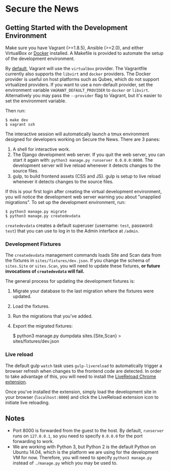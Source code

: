 # Secure the News

## Getting Started with the Development Environment

Make sure you have Vagrant (>=1.8.5), Ansible (>=2.0), and either VirtualBox or
[Docker](https://docs.docker.com/engine/installation/)
installed. A Makefile is provided to automate the setup of the development
environment.

By [default](https://www.vagrantup.com/docs/providers/default.html), Vagrant
will use the `virtualbox` provider. The Vagrantfile currently also supports the
`libvirt` and `docker` providers. The Docker provider is useful on host
platforms such as Qubes, which do not support virtualized providers. If you
want to use a non-default provider, set the environment variable
`VAGRANT_DEFAULT_PROVIDER` to `docker` or `libvirt`. Alternatively you may pass
the `--provider` flag to Vagrant, but it's easier to set the environment
variable.

Then run:

    $ make dev
    $ vagrant ssh

The interactive session will automatically launch a tmux environment designed
for developers working on Secure the News. There are 3 panes:

1. A shell for interactive work.
2. The Django development web server. If you quit the web server, you can start
   it again with: `python3 manage.py runserver 0.0.0.0:8000`. The development
   server will live reload whenever it detects changes to the source files.
3. gulp, to build frontend assets (CSS and JS). gulp is setup to live reload
   whenever it detects changes to the source files.

If this is your first login after creating the virtual development environment,
you will notice the development web server warning you about "unapplied
migrations". To set up the development environment, run:

    $ python3 manage.py migrate
    $ python3 manage.py createdevdata

`createdevdata` creates a default superuser (username: `test`, password:
`test`) that you can use to log in to the Admin interface at `/admin`.

### Development Fixtures

The `createdevdata` management commands loads Site and Scan data from the
fixtures in `sites/fixtures/dev.json`. If you change the schema of `sites.Site`
or `sites.Scan`, you will need to update these fixtures, **or future
invocations of `createdevdata` will fail.**

The general process for updating the development fixtures is:

1. Migrate your database to the last migration where the fixtures were updated.
2. Load the fixtures.
3. Run the migrations that you've added.
4. Export the migrated fixtures:


    $ python3 manage.py dumpdata sites.{Site,Scan} > sites/fixtures/dev.json

### Live reload

The default gulp `watch` task uses `gulp-livereload` to automatically trigger a
browser refresh when changes to the frontend code are detected. In order to take
advantage of this, you will need to install the [LiveReload Chrome
extension](https://chrome.google.com/webstore/detail/livereload/jnihajbhpnppcggbcgedagnkighmdlei?hl=en).

Once you've installed the extension, simply load the development site in your
browser (`localhost:8000`) and click the LiveReload extension icon to initiate
live reloading.

## Notes

* Port 8000 is forwarded from the guest to the host. By default, `runserver`
  runs on `127.0.0.1`, so you need to specify `0.0.0.0` for the port forwarding
  to work.
* We are working with Python 3, but Python 2 is the default Python on Ubuntu
  14.04, which is the platform we are using for the development VM for now.
  Therefore, you will need to specify `python3 manage.py` instead of
  `./manage.py` which you may be used to.
